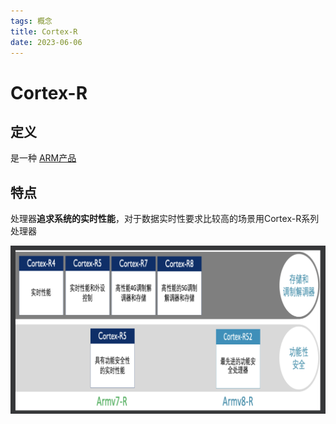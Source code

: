 ```yaml
---
tags: 概念
title: Cortex-R
date: 2023-06-06
---
```

# Cortex-R

## 定义 

是一种 [ARM产品](ARM产品.md)

## 特点

处理器**追求系统的实时性能**，对于数据实时性要求比较高的场景用Cortex-R系列
处理器

![550](assets/20230606210312308.png)